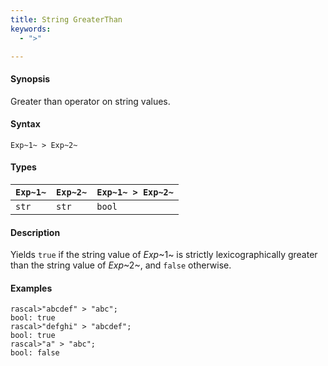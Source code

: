 ```yaml
---
title: String GreaterThan
keywords:
  - ">"

---
```


#### Synopsis

Greater than operator on string values.

#### Syntax

`Exp~1~ > Exp~2~`

#### Types


| `Exp~1~` | `Exp~2~` | `Exp~1~ > Exp~2~`  |
| --- | --- | --- |
| `str`     |  `str`    | `bool`                |


#### Description

Yields `true` if the string value of _Exp_~1~ is strictly lexicographically greater
than the string value of _Exp_~2~, and `false` otherwise.

#### Examples


```rascal-shell 
rascal>"abcdef" > "abc";
bool: true
rascal>"defghi" > "abcdef";
bool: true
rascal>"a" > "abc";
bool: false
```


